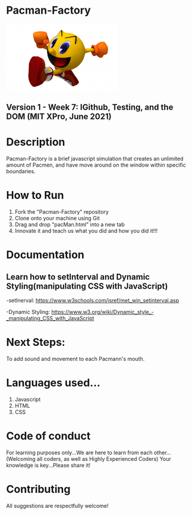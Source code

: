 # Pacman-Factory

<img src="https://github.com/jamallangoy/Pacman-Factory/blob/main/images/pacManBackground.jpg" width="300px" style="borderRadius: 50%"/>

## Version 1 - Week 7: IGithub, Testing, and the DOM (MIT XPro, June 2021)

# Description

Pacman-Factory is a brief javascript simulation that creates an unlimited amount of Pacmen, and have move around on the window within specific boundaries. 

# How to Run

1) Fork the "Pacman-Factory" repository
2) Clone onto your machine using Git
3) Drag and drop "pacMan.html" into a new tab
4) Innovate it and teach us what you did and how you did it!!!


# Documentation

## Learn how to setInterval and Dynamic Styling(manipulating CSS with JavaScript)

-setInerval: https://www.w3schools.com/jsref/met_win_setinterval.asp

-Dynamic Styling: https://www.w3.org/wiki/Dynamic_style_-_manipulating_CSS_with_JavaScript

# Next Steps:
To add sound and movement to each Pacmann's mouth.

# Languages used...
1) Javascript
2) HTML
3) CSS

# Code of conduct
For learning purposes only...We are here to learn from each other...(Welcoming all coders, as well as Highly Experienced Coders) Your knowledge is key...Please share it!

# Contributing
All suggestions are respectfully welcome! 
